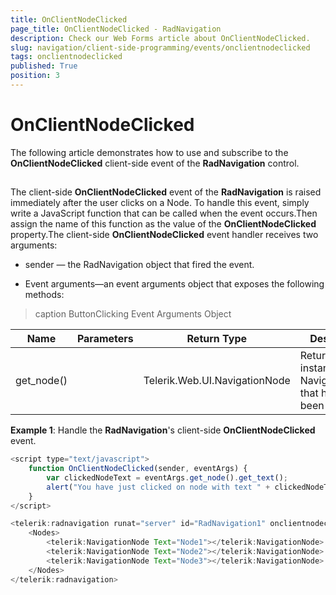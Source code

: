 ```yaml
---
title: OnClientNodeClicked
page_title: OnClientNodeClicked - RadNavigation
description: Check our Web Forms article about OnClientNodeClicked.
slug: navigation/client-side-programming/events/onclientnodeclicked
tags: onclientnodeclicked
published: True
position: 3
---
```


# OnClientNodeClicked

The following article demonstrates how to use and subscribe to the **OnClientNodeClicked** client-side event of the **RadNavigation** control.

## 

The client-side **OnClientNodeClicked** event of the **RadNavigation** is raised immediately after the user clicks on a Node. To handle this event, simply write a JavaScript function that can be called when the event occurs.Then assign the name of this function as the value of the **OnClientNodeClicked** property.The client-side **OnClientNodeClicked** event handler receives two arguments:

* sender — the RadNavigation object that fired the event.

* Event arguments—an event arguments object that exposes the following methods:


>caption ButtonClicking Event Arguments Object

|  **Name**  |  **Parameters**  |  **Return Type**  |  **Description**  |
| ------ | ------ | ------ | ------ |
|get_node()||Telerik.Web.UI.NavigationNode|Returns an instance of NavigationNode that has just been clicked.|

**Example 1**: Handle the **RadNavigation**'s client-side **OnClientNodeClicked** event.

````JavaScript
<script type="text/javascript">
	function OnClientNodeClicked(sender, eventArgs) {
		var clickedNodeText = eventArgs.get_node().get_text();
		alert("You have just clicked on node with text " + clickedNodeText);
	}
</script>

<telerik:radnavigation runat="server" id="RadNavigation1" onclientnodeclicked="OnClientNodeClicked">
	<Nodes>
		<telerik:NavigationNode Text="Node1"></telerik:NavigationNode>
		<telerik:NavigationNode Text="Node2"></telerik:NavigationNode>
		<telerik:NavigationNode Text="Node3"></telerik:NavigationNode>
	</Nodes>
</telerik:radnavigation>
````


